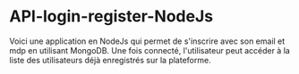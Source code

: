 # API-login-register-NodeJs

Voici une application en NodeJs qui permet de s'inscrire avec son email et mdp en utilisant MongoDB.
Une fois connecté, l'utilisateur peut accéder à la liste des utilisateurs déjà enregistrés sur la plateforme.
